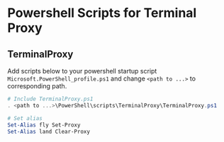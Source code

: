 # Powershell Scripts for Terminal Proxy

## TerminalProxy

Add scripts below to your powershell startup script `Microsoft.PowerShell_profile.ps1` and change `<path to ...>` to corresponding path.

```powershell
# Include TerminalProxy.ps1
. <path to ...>\PowerShell\scripts\TerminalProxy\TerminalProxy.ps1

# Set alias
Set-Alias fly Set-Proxy
Set-Alias land Clear-Proxy
```

